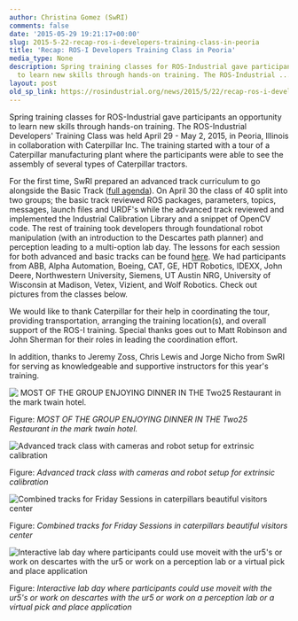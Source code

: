 ```yaml
---
author: Christina Gomez (SwRI)
comments: false
date: '2015-05-29 19:21:17+00:00'
slug: 2015-5-22-recap-ros-i-developers-training-class-in-peoria
title: 'Recap: ROS-I Developers Training Class in Peoria'
media_type: None
description: Spring training classes for ROS-Industrial gave participants an opportunity
  to learn new skills through hands-on training. The ROS-Industrial ...
layout: post
old_sp_link: https://rosindustrial.org/news/2015/5/22/recap-ros-i-developers-training-class-in-peoria
---
```


Spring training classes for ROS-Industrial gave participants an opportunity to learn new skills through hands-on training. The ROS-Industrial Developers' Training Class was held April 29 - May 2, 2015, in Peoria, Illinois in collaboration with Caterpillar Inc. The training started with a tour of a Caterpillar manufacturing plant where the participants were able to see the assembly of several types of Caterpillar tractors. 

For the first time, SwRI prepared an advanced track curriculum to go alongside the Basic Track ([full agenda](/s/RIC-Developers-Training-Program-and-Agenda.pdf)). On April 30 the class of 40 split into two groups; the basic track reviewed ROS packages, parameters, topics, messages, launch files and URDF's while the advanced track reviewed and implemented the Industrial Calibration Library and a snippet of OpenCV code. The rest of training took developers through foundational robot manipulation (with an introduction to the Descartes path planner) and perception leading to a multi-option lab day. The lessons for each session for both advanced and basic tracks can be found [here](http://aeswiki.datasys.swri.edu/rositraining/indigo/Exercises). We had participants from ABB, Alpha Automation, Boeing, CAT, GE, HDT Robotics, IDEXX, John Deere, Northwestern University, Siemens, UT Austin NRG, University of Wisconsin at Madison, Vetex, Vizient, and Wolf Robotics. Check out pictures from the classes below.

We would like to thank Caterpillar for their help in coordinating the tour, providing transportation, arranging the training location(s), and overall support of the ROS-I training. Special thanks goes out to Matt Robinson and John Sherman for their roles in leading the coordination effort. 

In addition, thanks to Jeremy Zoss, Chris Lewis and Jorge Nicho from SwRI for serving as knowledgeable and supportive instructors for this year's training. 

![&nbsp;MOST OF THE GROUP ENJOYING DINNER IN THE Two25 Restaurant in the mark twain hotel.](https://images.squarespace-cdn.com/content/v1/51df34b1e4b08840dcfd2841/1432697123369-ZVNE7M2H5HEWM6JV5VT4/image-asset.jpeg)

Figure: *MOST OF THE GROUP ENJOYING DINNER IN THE Two25 Restaurant in the mark twain hotel.*

![Advanced track class with cameras and robot setup for extrinsic calibration](https://images.squarespace-cdn.com/content/v1/51df34b1e4b08840dcfd2841/1432697410955-D7J5KO7D1AWYI5ZUT8VA/image-asset.jpeg)

Figure: *Advanced track class with cameras and robot setup for extrinsic calibration*

![Combined tracks for Friday Sessions in caterpillars beautiful visitors center](https://images.squarespace-cdn.com/content/v1/51df34b1e4b08840dcfd2841/1432697616471-I4KM7TCMJNWK4M18XN73/image-asset.jpeg)

Figure: *Combined tracks for Friday Sessions in caterpillars beautiful visitors center*

![Interactive lab day where participants could use moveit with the ur5's or work on descartes with the ur5 or work on a perception lab or a virtual pick and place application](https://images.squarespace-cdn.com/content/v1/51df34b1e4b08840dcfd2841/1432697755164-ERZ3KLNTFH5A4W1BMAV6/DSC00165.JPG)

Figure: *Interactive lab day where participants could use moveit with the ur5's or work on descartes with the ur5 or work on a perception lab or a virtual pick and place application*


